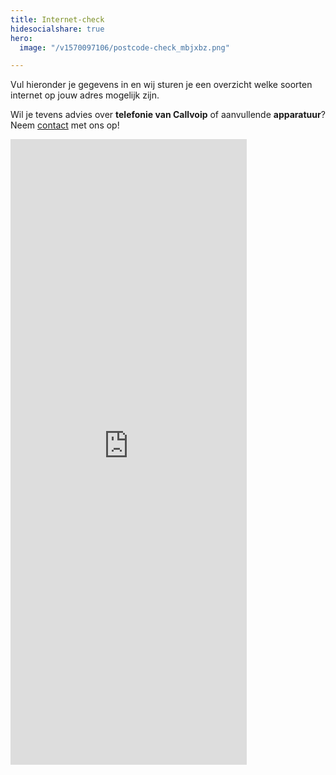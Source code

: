 ```yaml
---
title: Internet-check
hidesocialshare: true
hero:
  image: "/v1570097106/postcode-check_mbjxbz.png"

---
```

Vul hieronder je gegevens in en wij sturen je een overzicht welke soorten internet op jouw adres mogelijk zijn.

 Wil je tevens advies over **telefonie van Callvoip** of aanvullende **apparatuur**? Neem <a href="/contact">contact</a> met ons op!

<iframe width="75%" height="1001" frameborder="0" scrolling="no" src="https://postcode.callvoip.nl"></iframe>
